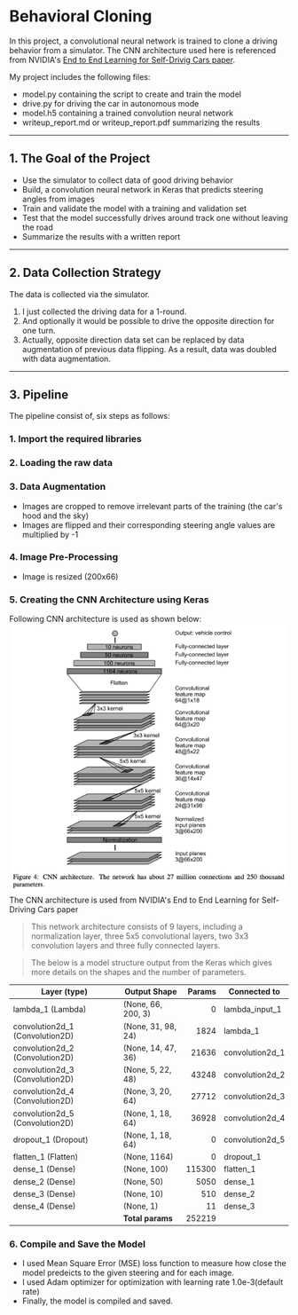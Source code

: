 # **Behavioral Cloning** 
In this project, a convolutional neural network is trained to clone a driving behavior from a simulator. The CNN architecture used here is referenced from NVIDIA's [End to End Learning for Self-Drivig Cars paper](https://arxiv.org/pdf/1604.07316v1.pdf).

My project includes the following files:
* model.py containing the script to create and train the model
* drive.py for driving the car in autonomous mode
* model.h5 containing a trained convolution neural network 
* writeup_report.md or writeup_report.pdf summarizing the results

[//]: # (Image References)

[image1]: ./CNNarchitecture.png "CNN architecture"

---
## 1. The Goal of the Project
* Use the simulator to collect data of good driving behavior
* Build, a convolution neural network in Keras that predicts steering angles from images
* Train and validate the model with a training and validation set
* Test that the model successfully drives around track one without leaving the road
* Summarize the results with a written report

---
## 2. Data Collection Strategy
The data is collected via the simulator.

1. I just collected the driving data for a 1-round. 
2. And optionally it would be possible to drive the opposite direction for one turn.  
3. Actually, opposite direction data set can be replaced by data augmentation of previous data flipping. As a result, data was doubled with data augmentation.

---
## 3. Pipeline
The pipeline consist of, six steps as follows: 

### 1. Import the required libraries

### 2. Loading the raw data

### 3. Data Augmentation
- Images are cropped to remove irrelevant parts of the training (the car's hood and the sky)
- Images are flipped and their corresponding steering angle values are multiplied by -1

### 4. Image Pre-Processing
- Image is resized (200x66)

### 5. Creating the CNN Architecture using Keras  
Following CNN architecture is used as shown below:
![alt text][image1]  
The CNN architecture is used from NVIDIA's End to End Learning for Self-Driving Cars paper
> This network architecture consists of 9 layers, including a normalization layer, three 5x5 convolutional layers,
two 3x3 convolution layers and three fully connected layers.  
      
> The below is a model structure output from the Keras which gives more details on the shapes and the number of parameters.  

>
 | Layer (type)                   |Output Shape      |Params  |Connected to     |
 |--------------------------------|------------------|-------:|-----------------|
 |lambda_1 (Lambda)               |(None, 66, 200, 3)|0       |lambda_input_1   |
 |convolution2d_1 (Convolution2D) |(None, 31, 98, 24)|1824    |lambda_1         |
 |convolution2d_2 (Convolution2D) |(None, 14, 47, 36)|21636   |convolution2d_1  |
 |convolution2d_3 (Convolution2D) |(None, 5, 22, 48) |43248   |convolution2d_2  |
 |convolution2d_4 (Convolution2D) |(None, 3, 20, 64) |27712   |convolution2d_3  |
 |convolution2d_5 (Convolution2D) |(None, 1, 18, 64) |36928   |convolution2d_4  |
 |dropout_1 (Dropout)             |(None, 1, 18, 64) |0       |convolution2d_5  |
 |flatten_1 (Flatten)             |(None, 1164)      |0       |dropout_1        |
 |dense_1 (Dense)                 |(None, 100)       |115300  |flatten_1        |
 |dense_2 (Dense)                 |(None, 50)        |5050    |dense_1          |
 |dense_3 (Dense)                 |(None, 10)        |510     |dense_2          |
 |dense_4 (Dense)                 |(None, 1)         |11      |dense_3          |
 |                                |**Total params**  |252219  |                 |

### 6. Compile and Save the Model
- I used Mean Square Error (MSE) loss function to measure how close the model predeicts to the given steering and for each image.
- I used Adam optimizer for optimization with learning rate 1.0e-3(default rate) 
- Finally, the model is compiled and saved.